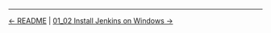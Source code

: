 

<!-- FooterStart -->
---
[← README](../../ch0_introduction/0_04_key_terminology/README.md) | [01_02 Install Jenkins on Windows →](../01_02_install_jenkins_on_windows/README.md)
<!-- FooterEnd -->
